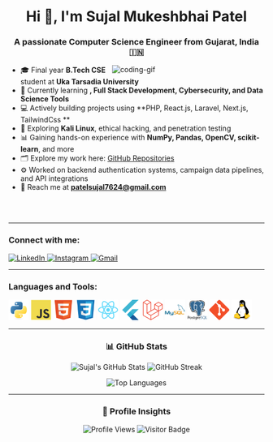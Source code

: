 <h1 align="center">Hi 👋, I'm Sujal Mukeshbhai Patel</h1>
<h3 align="center">A passionate Computer Science Engineer from Gujarat, India 🇮🇳</h3>

<img src="https://media.giphy.com/media/K5kfQExKk731K/giphy.gif" width="300px" align="right" alt="coding-gif">

- 🎓 Final year **B.Tech CSE** student at **Uka Tarsadia University**
- 🌱 Currently learning **, Full Stack Development, Cybersecurity, and Data Science Tools**
- 💻 Actively building projects using **PHP, React.js, Laravel, Next.js, TailwindCss **
- 🔐 Exploring **Kali Linux**, ethical hacking, and penetration testing
- 📊 Gaining hands-on experience with **NumPy, Pandas, OpenCV, scikit-learn**, and more
- 🗂️ Explore my work here: [GitHub Repositories](https://github.com/SujalPatel17?tab=repositories)
- ⚙️ Worked on backend authentication systems, campaign data pipelines, and API integrations
- 📧 Reach me at **patelsujal7624@gmail.com**

<br/> <!-- This adds a visible vertical gap -->
<br/> <!-- This adds a visible vertical gap -->



---

<h3 align="left">Connect with me:</h3>
<p align="left">
  <a href="https://linkedin.com/in/sujal-mukeshbhai-patel" target="_blank">
    <img src="https://raw.githubusercontent.com/rahuldkjain/github-profile-readme-generator/master/src/images/icons/Social/linked-in-alt.svg" alt="LinkedIn" height="30" width="40" />
  </a>
  <a href="https://www.instagram.com/sujal._.17/" target="_blank">
    <img src="https://raw.githubusercontent.com/rahuldkjain/github-profile-readme-generator/master/src/images/icons/Social/instagram.svg" alt="Instagram" height="30" width="40" />
  </a>
  <a href="mailto:patelsuj7624@gmail.com" target="_blank">
    <img src="https://cdn-icons-png.flaticon.com/512/281/281769.png" alt="Gmail" height="30" width="40" />
  </a>
</p>

---

<h3 align="left">Languages and Tools:</h3>
<p align="left">
  <img src="https://raw.githubusercontent.com/devicons/devicon/master/icons/python/python-original.svg" alt="Python" width="40" height="40"/>
  <img src="https://raw.githubusercontent.com/devicons/devicon/master/icons/javascript/javascript-original.svg" alt="JavaScript" width="40" height="40"/>
  <img src="https://raw.githubusercontent.com/devicons/devicon/master/icons/html5/html5-original.svg" alt="HTML5" width="40" height="40"/>
  <img src="https://raw.githubusercontent.com/devicons/devicon/master/icons/css3/css3-original.svg" alt="CSS3" width="40" height="40"/>
  <img src="https://raw.githubusercontent.com/devicons/devicon/master/icons/react/react-original.svg" alt="React.js" width="40" height="40"/>
  <img src="https://raw.githubusercontent.com/devicons/devicon/master/icons/flutter/flutter-original.svg" alt="Flutter" width="40" height="40"/>
  <img src="https://raw.githubusercontent.com/devicons/devicon/master/icons/laravel/laravel-original.svg" alt="Laravel" width="40" height="40"/>
  <img src="https://raw.githubusercontent.com/devicons/devicon/master/icons/mysql/mysql-original-wordmark.svg" alt="MySQL" width="40" height="40"/>
  <img src="https://raw.githubusercontent.com/devicons/devicon/master/icons/postgresql/postgresql-original-wordmark.svg" alt="PostgreSQL" width="40" height="40"/>
  <img src="https://raw.githubusercontent.com/devicons/devicon/master/icons/git/git-original.svg" alt="Git" width="40" height="40"/>
  <img src="https://raw.githubusercontent.com/devicons/devicon/master/icons/linux/linux-original.svg" alt="Linux" width="40" height="40"/>
</p>

---

<h3 align="center">📊 GitHub Stats</h3>

<p align="center">
  <img src="https://github-readme-stats.vercel.app/api?username=SujalPatel17&show_icons=true&theme=default" alt="Sujal's GitHub Stats" width="49%"/>
  <img src="https://github-readme-streak-stats.herokuapp.com/?user=SujalPatel17&theme=default" alt="GitHub Streak" width="49%"/>
</p>

<p align="center">
  <img src="https://github-readme-stats.vercel.app/api/top-langs/?username=SujalPatel17&layout=compact&theme=default" alt="Top Languages" width="40%"/>
</p>

---

<h3 align="center">🎯 Profile Insights</h3>
<p align="center">
  <img src="https://komarev.com/ghpvc/?username=SujalPatel17&label=Profile%20views&color=0e75b6&style=flat" alt="Profile Views" />
  <img src="https://visitor-badge.laobi.icu/badge?page_id=SujalPatel17.SujalPatel17" alt="Visitor Badge" />
</p>
